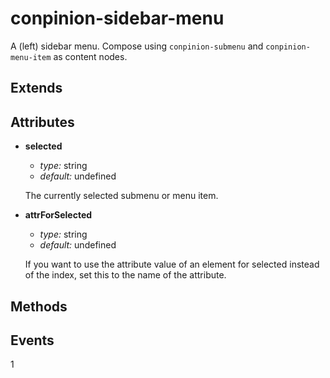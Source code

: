 conpinion-sidebar-menu
======================

A (left) sidebar menu. Compose using `conpinion-submenu` and `conpinion-menu-item` as content nodes.  

Extends
-------

Attributes
----------

  * **selected**

    - *type:* string
    - *default:* undefined

    The currently selected submenu or menu item.


  * **attrForSelected**
	
    - *type:* string
    - *default:* undefined
		
    If you want to use the attribute value of an element for selected instead of the index, 
    set this to the name of the attribute.
    
Methods
-------

Events
------
1
